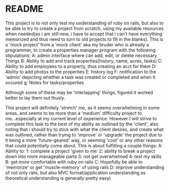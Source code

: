 # README

This project is to not only test my understanding of ruby on rails, but also to be able to try to create
a project from scratch, using my available resources when needed(as i am still new, i have to accept that
  i can't have everything memorized and thus need to turn to old projects to fill in the blanks).
This is a 'mock project' from a 'mock client' aka my bruder who is already a programmer, to create a properties manager program with the following stipulations:
  A: admin interface where can add, edit, or delete necessary Things
  B: Ability to add and track properties(history, name, acres, tasks)
  C: Ability to add employees to a property, thus creating an acct for them
  D: Ability to add photos to the properties
  E: history log
  F: notification to the 'admin' depicting whether a task was created or completed
            and when it occured
  g: Notes for tasks/properties

Although some of these may be 'interlapping' things, figured it worked better
to lay them out thusly.

This project will definitely 'stretch' me, as it seems overwhelming in some areas, and
seems to be more than a 'medium' difficulty project to me...especially at my current
level of experience.  However I will strive to complete this task to the best of my
ability as outlined by the 'client', also noting that i should try to stick with
what the client desires, and create what was outlined, rather than trying to 'improve' or 'upgrade'
the project due to it being a more 'future-geared' way, or seeming 'cool' or any other reasons that could
potentially come about.  This is about fulfilling a couple things:
  A: Ability to:
      1: complete a project 'given to me'
      2: ability to break a project down into more manageable parts
      3: not get overwhelmed
      4: test my skills
  B: get more comfortable with ruby on rails
  C: Hopefully be able to 'memorize' or get 'muscle-memory' of using rails
  D: improve understanding of not only rails, but also MVC format(application understanding
    as theoretical understanding is generally pretty easy)
